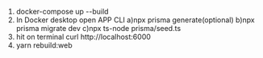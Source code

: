 1. docker-compose up --build
2. In Docker desktop open APP CLI
   a)npx prisma generate(optional)
   b)npx prisma migrate dev
   c)npx ts-node prisma/seed.ts
3. hit on terminal curl http://localhost:6000
4. yarn rebuild:web 
